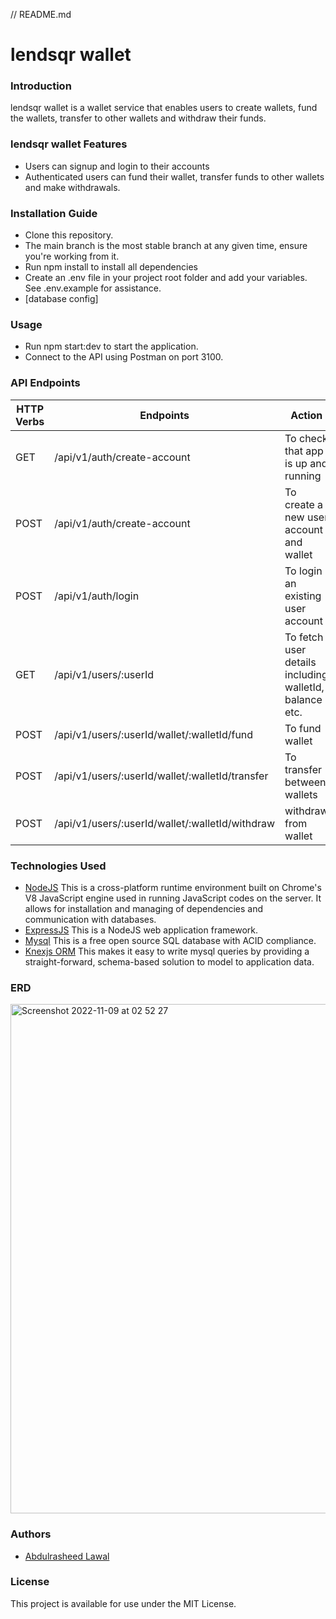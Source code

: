 // README.md
# lendsqr wallet

### Introduction
lendsqr wallet is a wallet service that enables users to create wallets, fund the wallets, transfer to other wallets and withdraw their funds.

### lendsqr wallet Features
* Users can signup and login to their accounts
* Authenticated users can fund their wallet, transfer funds to other wallets and make withdrawals.

### Installation Guide
* Clone this repository.
* The main branch is the most stable branch at any given time, ensure you're working from it.
* Run npm install to install all dependencies
* Create an .env file in your project root folder and add your variables. See .env.example for assistance.
* [database config]

### Usage
* Run npm start:dev to start the application.
* Connect to the API using Postman on port 3100.

### API Endpoints
| HTTP Verbs | Endpoints | Action |
| --- | --- | --- |
| GET | /api/v1/auth/create-account | To check that app is up and running |
| POST | /api/v1/auth/create-account | To create a new user account and wallet |
| POST | /api/v1/auth/login | To login an existing user account |
| GET | /api/v1/users/:userId | To fetch user details including walletId, balance etc. |
| POST | /api/v1/users/:userId/wallet/:walletId/fund | To fund wallet |
| POST | /api/v1/users/:userId/wallet/:walletId/transfer | To transfer between wallets |
| POST | /api/v1/users/:userId/wallet/:walletId/withdraw | withdraw from wallet |

### Technologies Used
* [NodeJS](https://nodejs.org/) This is a cross-platform runtime environment built on Chrome's V8 JavaScript engine used in running JavaScript codes on the server. It allows for installation and managing of dependencies and communication with databases.
* [ExpressJS](https://www.expresjs.org/) This is a NodeJS web application framework.
* [Mysql](https://www.mysql.com/) This is a free open source SQL database with ACID compliance.
* [Knexjs ORM](https://knexjs.org/) This makes it easy to write mysql queries by providing a straight-forward, schema-based solution to model to application data.

### ERD
<img width="815" alt="Screenshot 2022-11-09 at 02 52 27" src="https://user-images.githubusercontent.com/22568024/200717581-2c2394a0-f0b7-4f5b-ba55-5b5869371ff6.png">


### Authors
* [Abdulrasheed Lawal](https://github.com/lawalbolaji)

### License
This project is available for use under the MIT License.
